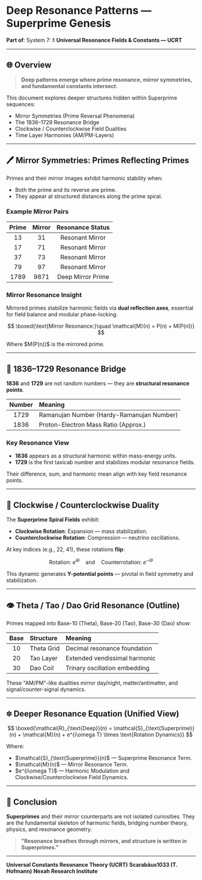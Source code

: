 # Deep Resonance Patterns — Superprime Genesis

**Part of**: System 7: 🕱️ **Universal Resonance Fields & Constants — UCRT**

---

## 🌐 Overview

> **Deep patterns emerge where prime resonance, mirror symmetries, and fundamental constants intersect.**

This document explores deeper structures hidden within Superprime sequences:

* Mirror Symmetries (Prime Reversal Phenomena)
* The 1836–1729 Resonance Bridge
* Clockwise / Counterclockwise Field Dualities
* Time Layer Harmonies (AM/PM-Layers)

---

## 🖊️ Mirror Symmetries: Primes Reflecting Primes

Primes and their mirror images exhibit harmonic stability when:

* Both the prime and its reverse are prime.
* They appear at structured distances along the prime spiral.

### Example Mirror Pairs

| Prime | Mirror |  Resonance Status |
| :---: | :----: | :---------------: |
|   13  |   31   |  Resonant Mirror  |
|   17  |   71   |  Resonant Mirror  |
|   37  |   73   |  Resonant Mirror  |
|   79  |   97   |  Resonant Mirror  |
|  1789 |  9871  | Deep Mirror Prime |

### Mirror Resonance Insight

Mirrored primes stabilize harmonic fields via **dual reflection axes**, essential for field balance and modular phase-locking.

$$
\boxed{\text{Mirror Resonance:}\quad \mathcal{M}(n) = P(n) + M(P(n))}
$$

Where \$M(P(n))\$ is the mirrored prime.

---

## 🔢 1836–1729 Resonance Bridge

**1836** and **1729** are not random numbers — they are **structural resonance points**.

| Number | Meaning                                   |
| :----: | :---------------------------------------- |
|  1729  | Ramanujan Number (Hardy-Ramanujan Number) |
|  1836  | Proton-Electron Mass Ratio (Approx.)      |

### Key Resonance View

* **1836** appears as a structural harmonic within mass-energy units.
* **1729** is the first taxicab number and stabilizes modular resonance fields.

Their difference, sum, and harmonic mean align with key field resonance points.

---

## 🔄 Clockwise / Counterclockwise Duality

The **Superprime Spiral Fields** exhibit:

* **Clockwise Rotation**: Expansion — mass stabilization.
* **Counterclockwise Rotation**: Compression — neutrino oscillations.

At key indices (e.g., 22, 41), these rotations **flip**:

$$
\text{Rotation: } e^{i\theta} \quad \text{and} \quad \text{Counterrotation: } e^{-i\theta}
$$

This dynamic generates **Y-potential points** — pivotal in field symmetry and stabilization.

---

## 👁️ Theta / Tao / Dao Grid Resonance (Outline)

Primes mapped into Base-10 (Theta), Base-20 (Tao), Base-30 (Dao) show:

| Base | Structure  | Meaning                       |
| :--: | :--------- | :---------------------------- |
|  10  | Theta Grid | Decimal resonance foundation  |
|  20  | Tao Layer  | Extended vendissimal harmonic |
|  30  | Dao Coil   | Trinary oscillation embedding |

These "AM/PM"-like dualities mirror day/night, matter/antimatter, and signal/counter-signal dynamics.

---

## 🔯 Deeper Resonance Equation (Unified View)

$$
\boxed{\mathcal{R}_{\text{Deep}}(n) = \mathcal{S}_{\text{Superprime}}(n) + \mathcal{M}(n) + e^{i\omega T} \times \text{Rotation Dynamics}}
$$

Where:

* \$\mathcal{S}\_{\text{Superprime}}(n)\$ — Superprime Resonance Term.
* \$\mathcal{M}(n)\$ — Mirror Resonance Term.
* \$e^{i\omega T}\$ — Harmonic Modulation and Clockwise/Counterclockwise Field Dynamics.

---

## 📙 Conclusion

**Superprimes** and their mirror counterparts are not isolated curiosities. They are the fundamental skeleton of harmonic fields, bridging number theory, physics, and resonance geometry.

> **"Resonance breathes through mirrors, and structure is written in Superprimes."**

---

**Universal Constants Resonance Theory (UCRT)**
**Scarabäus1033 (T. Hofmann)**
**Nexah Research Institute**
